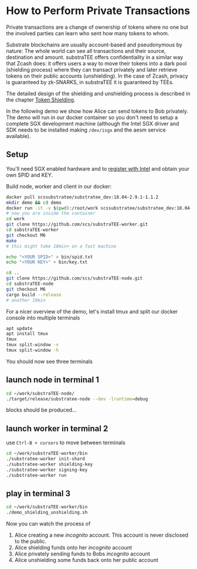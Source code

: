 # How to Perform Private Transactions

Private transactions are a change of ownership of tokens where no one but the involved parties can learn who sent how many tokens to whom.

Substrate blockchains are usually account-based and pseudonymous by nature: The whole world can see all transactions and their source, destination and amount. substraTEE offers confidentiality in a similar way that Zcash does: it offers users a way to move their tokens into a dark pool (shielding process) where they can transact privately and later retrieve tokens on their public accounts (unshielding). In the case of Zcash, privacy is guaranteed by zk-SNARKS, in substraTEE it is guaranteed by TEEs.

The detailed design of the shielding and unshielding process is described in the chapter [Token Shielding](./token_shielding.md).

In the following demo we show how Alice can send tokens to Bob privately. The demo will run in our docker container so you don't need to setup a complete SGX development machine (although the Intel SGX driver and SDK needs to be installed making `/dev/isgx` and the aesm service available).

## Setup

You'll need SGX enabled hardware and to [register with Intel](./howto_worker.md#intel-sgx-development-and-production-commercial-license) and obtain your own SPID and KEY.

Build node, worker and client in our docker:

```bash
docker pull scssubstratee/substratee_dev:18.04-2.9.1-1.1.2
mkdir demo && cd demo
docker run -it -v $(pwd):/root/work scssubstratee/substratee_dev:18.04-2.9.1-1.1.2 /bin/bash
# now you are inside the container
cd work
git clone https://github.com/scs/substraTEE-worker.git
cd substraTEE-worker
git checkout M6
make
# this might take 10min+ on a fast machine

echo "<YOUR SPID>" > bin/spid.txt
echo "<YOUR KEY>" > bin/key.txt

cd ..
git clone https://github.com/scs/substraTEE-node.git
cd substraTEE-node
git checkout M6
cargo build --release
# another 10min
```

For a nicer overview of the demo, let's install tmux and split our docker console into multiple terminals

```bash
apt update
apt install tmux
tmux
tmux split-window -v
tmux split-window -h
```

You should now see three terminals

## launch node in terminal 1

```bash
cd ~/work/substraTEE-node/
./target/release/substratee-node --dev -lruntime=debug
```

blocks should be produced...

## launch worker in terminal 2

use `Ctrl-B + cursors` to move between terminals

```bash
cd ~/work/substraTEE-worker/bin
./substratee-worker init-shard
./substratee-worker shielding-key
./substratee-worker signing-key
./substratee-worker run
```

## play in terminal 3

```bash
cd ~/work/substraTEE-worker/bin
./demo_shielding_unshielding.sh
```

Now you can watch the process of

1. Alice creating a new *incognito* account. This account is never disclosed to the public.
2. Alice shielding funds onto her *incognito* account
3. Alice privately sending funds to Bobs *incognito* account
4. Alice unshielding some funds back onto her public account
